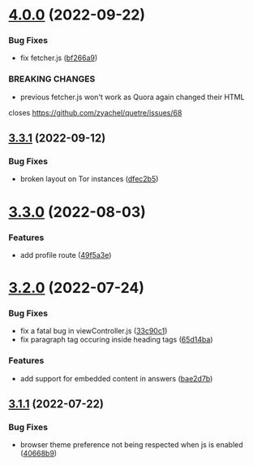 # [4.0.0](https://github.com/zyachel/quetre/compare/v3.3.1...v4.0.0) (2022-09-22)


### Bug Fixes

* fix fetcher.js ([bf266a9](https://github.com/zyachel/quetre/commit/bf266a9a8971b55400f934a1e2338e83d8fd4d38))


### BREAKING CHANGES

* previous fetcher.js won't work as Quora again changed their HTML

closes https://github.com/zyachel/quetre/issues/68



## [3.3.1](https://github.com/zyachel/quetre/compare/v3.3.0...v3.3.1) (2022-09-12)


### Bug Fixes

* broken layout on Tor instances ([dfec2b5](https://github.com/zyachel/quetre/commit/dfec2b5ebd0413606f64cd9f67a370aaf3d809fa))



# [3.3.0](https://github.com/zyachel/quetre/compare/v3.2.0...v3.3.0) (2022-08-03)


### Features

* add profile route ([49f5a3e](https://github.com/zyachel/quetre/commit/49f5a3e74e1c5cfd058ab2a1cc12bf5d9799a1c7))



# [3.2.0](https://github.com/zyachel/quetre/compare/v3.1.1...v3.2.0) (2022-07-24)


### Bug Fixes

* fix a fatal bug in viewController.js ([33c90c1](https://github.com/zyachel/quetre/commit/33c90c17b12cf15eadde16d35fbba4cede10919b))
* fix paragraph tag occuring inside heading tags ([65d14ba](https://github.com/zyachel/quetre/commit/65d14ba47c0d3bb1d2548972478a12a43f7e7500))


### Features

* add support for embedded content in answers ([bae2d7b](https://github.com/zyachel/quetre/commit/bae2d7b4f7f945d7eb55dddb4bd7e49ac21b2ae1))



## [3.1.1](https://github.com/zyachel/quetre/compare/v3.1.0...v3.1.1) (2022-07-22)


### Bug Fixes

* browser theme preference not being respected when js is enabled ([40668b9](https://github.com/zyachel/quetre/commit/40668b92b5aa5c1b10cb265dc781066320cccce8))



